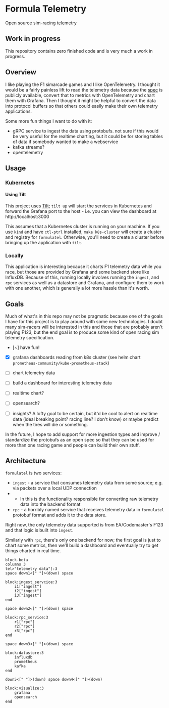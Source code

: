 # Formula Telemetry

Open source sim-racing telemetry

## Work in progress

This repository contains zero finished code and is very much a work in progress.

## Overview
I like playing the F1 simarcade games and I like OpenTelemetry. I thought it would be a fairly painless lift to read the telemetry data because the [spec](https://answers.ea.com/t5/General-Discussion/F1-23-UDP-Specification/m-p/12633159?attachment-id=704910) is publicly available, convert that to metrics with OpenTelemetry and chart them with Grafana. Then I thought it might be helpful to convert the data into protocol buffers so that others could easily make their own telemetry applications.

Some more fun things I want to do with it:
- gRPC service to ingest the data using protobufs. not sure if this would be very useful for the realtime charting, but it could be for storing tables of data if somebody wanted to make a webservice
- kafka streams?
- opentelemetry

## Usage

### Kubernetes

#### Using Tilt

This project uses [Tilt](https://tilt.dev); `tilt up` will start the services in Kubernetes and forward the Grafana port to the host - i.e. you can view the dashboard at http://localhost:3000 

This assumes that a Kubernetes cluster is running on your machine. If you use `kind` and have `ctl-ptrl` installed, `make k8s-cluster` will create a cluster and registry for `formulatel`. Otherwise, you'll need to create a cluster before bringing up the application with `tilt`.

### Locally

This application is interesting because it charts F1 telemetry data while you race, but those are provided by Grafana and some backend store like InfluxDB. Because of this, running locally involves running the `ingest`, and `rpc` services as well as a datastore and Grafana, and configure them to work with one another, which is generally a lot more hassle than it's worth.

## Goals

Much of what's in this repo may not be pragmatic because one of the goals I have for this project is to play around with some new technologies. I doubt many sim-racers will be interested in this and those that are probably aren't playing F123, but the end goal is to produce some kind of open racing sim telemetry specification.

- [~] have fun!
- [x] grafana dashboards reading from k8s cluster (see helm chart `prometheus-community/kube-prometheus-stack`)
- [ ] chart telemetry data
- [ ] build a dashboard for interesting telemetry data
- [ ] realtime chart?
- [ ] opensearch?
- [ ] insights? A lofty goal to be certain, but it'd be cool to alert on realtime data (ideal breaking point? racing line? I don't know) or maybe predict when the tires will die or something.


In the future, I hope to add support for more ingestion types and improve / standardize the protobufs as an open spec so that they can be used for more than one racing game and people can build their own stuff.

## Architecture

`formulatel` is two services:
- `ingest` - a service that consumes telemetry data from some source; e.g. via packets over a local UDP connection
- - In this is the functionality responsible for converting raw telemetry data into the backend format
- `rpc` - a horribly named service that receives telemetry data in `formulatel` protobuf format and adds it to the data store.

Right now, the only telemetry data supported is from EA/Codemaster's F123 and that logic is built into `ingest`.

Similarly with `rpc`, there's only one backend for now; the first goal is just to chart some metrics, then we'll build a dashboard and eventually try to get things charted in real time.

```mermaid
block-beta
columns 3
tel>"telemetry data"]:3
space down1<[" "]>(down) space

block:ingest_servcice:3
    i1["ingest"]
    i2["ingest"]
    i3["ingest"]
end

space down2<[" "]>(down) space

block:rpc_service:3
    r1["rpc"]
    r2["rpc"]
    r3["rpc"]
end

space down3<[" "]>(down) space

block:datastore:3
    influxdb
    prometheus
    kafka
end

down5<[" "]>(down) space down4<[" "]>(down)

block:visualize:3
    grafana
    opensearch
end
```
